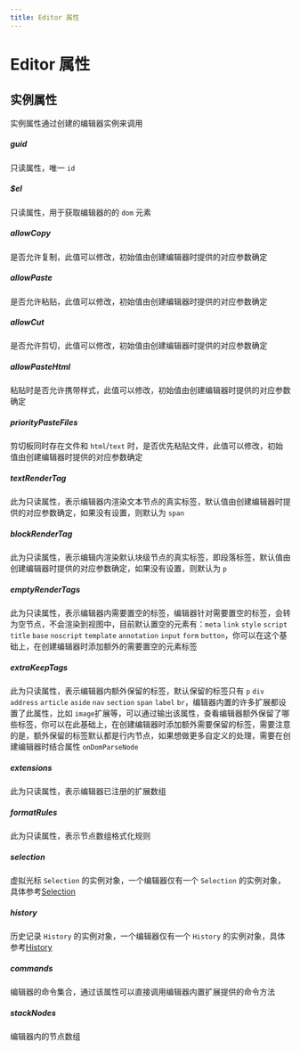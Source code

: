 ```yaml
---
title: Editor 属性
---
```


# Editor 属性

## 实例属性

实例属性通过创建的编辑器实例来调用

##### guid <Badge type="danger" text="number" />

只读属性，唯一 `id`

##### $el <Badge type="danger" text="HTMLElement" />

只读属性，用于获取编辑器的的 `dom` 元素

##### allowCopy <Badge type="danger" text="boolean" />

是否允许复制，此值可以修改，初始值由创建编辑器时提供的对应参数确定

##### allowPaste <Badge type="danger" text="boolean" />

是否允许粘贴，此值可以修改，初始值由创建编辑器时提供的对应参数确定

##### allowCut <Badge type="danger" text="boolean" />

是否允许剪切，此值可以修改，初始值由创建编辑器时提供的对应参数确定

##### allowPasteHtml <Badge type="danger" text="boolean" />

粘贴时是否允许携带样式，此值可以修改，初始值由创建编辑器时提供的对应参数确定

##### priorityPasteFiles <Badge type="danger" text="boolean" />

剪切板同时存在文件和 `html`/`text` 时，是否优先粘贴文件，此值可以修改，初始值由创建编辑器时提供的对应参数确定

##### textRenderTag <Badge type="danger" text="string" />

此为只读属性，表示编辑器内渲染文本节点的真实标签，默认值由创建编辑器时提供的对应参数确定，如果没有设置，则默认为 `span`

##### blockRenderTag <Badge type="danger" text="string" />

此为只读属性，表示编辑内渲染默认块级节点的真实标签，即段落标签，默认值由创建编辑器时提供的对应参数确定，如果没有设置，则默认为 `p`

##### emptyRenderTags <Badge type="danger" text="string[]" />

此为只读属性，表示编辑器内需要置空的标签，编辑器针对需要置空的标签，会转为空节点，不会渲染到视图中，目前默认置空的元素有：`meta` `link` `style` `script` `title` `base` `noscript` `template` `annotation` `input` `form` `button`，你可以在这个基础上，在创建编辑器时添加额外的需要置空的元素标签

##### extraKeepTags <Badge type="danger" text="string[]" />

此为只读属性，表示编辑器内额外保留的标签，默认保留的标签只有 `p` `div` `address` `article` `aside` `nav` `section` `span` `label` `br`，编辑器内置的许多扩展都设置了此属性，比如 `image`扩展等，可以通过输出该属性，查看编辑器额外保留了哪些标签，你可以在此基础上，在创建编辑器时添加额外需要保留的标签，需要注意的是，额外保留的标签默认都是行内节点，如果想做更多自定义的处理，需要在创建编辑器时结合属性 `onDomParseNode`

##### extensions <Badge type="danger" text="Extension[]" />

此为只读属性，表示编辑器已注册的扩展数组

##### formatRules <Badge type="danger" text="RuleFunctionType[]" />

此为只读属性，表示节点数组格式化规则

##### selection <Badge type="danger" text="Selection" />

虚拟光标 `Selection` 的实例对象，一个编辑器仅有一个 `Selection` 的实例对象，具体参考[Selection](/guide/selection)

##### history <Badge type="danger" text="History" />

历史记录 `History` 的实例对象，一个编辑器仅有一个 `History` 的实例对象，具体参考[History](/guide/history)

##### commands <Badge type="danger" text="EditorCommandsType" />

编辑器的命令集合，通过该属性可以直接调用编辑器内置扩展提供的命令方法

##### stackNodes <Badge type="danger" text="KNode[]" />

编辑器内的节点数组
